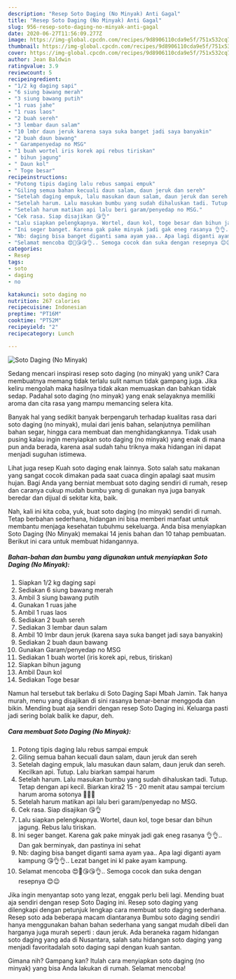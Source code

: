 ```yaml
---
description: "Resep Soto Daging (No Minyak) Anti Gagal"
title: "Resep Soto Daging (No Minyak) Anti Gagal"
slug: 956-resep-soto-daging-no-minyak-anti-gagal
date: 2020-06-27T11:56:09.277Z
image: https://img-global.cpcdn.com/recipes/9d8906110cda9e5f/751x532cq70/soto-daging-no-minyak-foto-resep-utama.jpg
thumbnail: https://img-global.cpcdn.com/recipes/9d8906110cda9e5f/751x532cq70/soto-daging-no-minyak-foto-resep-utama.jpg
cover: https://img-global.cpcdn.com/recipes/9d8906110cda9e5f/751x532cq70/soto-daging-no-minyak-foto-resep-utama.jpg
author: Jean Baldwin
ratingvalue: 3.9
reviewcount: 5
recipeingredient:
- "1/2 kg daging sapi"
- "6 siung bawang merah"
- "3 siung bawang putih"
- "1 ruas jahe"
- "1 ruas laos"
- "2 buah sereh"
- "3 lembar daun salam"
- "10 lmbr daun jeruk karena saya suka banget jadi saya banyakin"
- "2 buah daun bawang"
- " Garampenyedap no MSG"
- "1 buah wortel iris korek api rebus tiriskan"
- " bihun jagung"
- " Daun kol"
- " Toge besar"
recipeinstructions:
- "Potong tipis daging lalu rebus sampai empuk"
- "Giling semua bahan kecuali daun salam, daun jeruk dan sereh"
- "Setelah daging empuk, lalu masukan daun salam, daun jeruk dan sereh. Kecilkan api. Tutup. Lalu biarkan sampai harum"
- "Setelah harum. Lalu masukan bumbu yang sudah dihaluskan tadi. Tutup. Tetap dengan api kecil. Biarkan kira2 15 - 20 menit atau sampai tercium harum aroma sotonya 🤗🤗😘"
- "Setelah harum matikan api lalu beri garam/penyedap no MSG."
- "Cek rasa. Siap disajikan 😘👌"
- "Lalu siapkan pelengkapnya. Wortel, daun kol, toge besar dan bihun jagung. Rebus lalu tiriskan."
- "Ini seger banget. Karena gak pake minyak jadi gak eneg rasanya 👌👌.. Dan gak berminyak, dan pastinya ini sehat"
- "Nb: daging bisa banget diganti sama ayam yaa.. Apa lagi diganti ayam kampung 😘👌👌.. Lezat banget ini kl pake ayam kampung."
- "Selamat mencoba 😍🤗😘😘👌.. Semoga cocok dan suka dengan resepnya 😊😉"
categories:
- Resep
tags:
- soto
- daging
- no

katakunci: soto daging no 
nutrition: 267 calories
recipecuisine: Indonesian
preptime: "PT16M"
cooktime: "PT52M"
recipeyield: "2"
recipecategory: Lunch

---
```



![Soto Daging (No Minyak)](https://img-global.cpcdn.com/recipes/9d8906110cda9e5f/751x532cq70/soto-daging-no-minyak-foto-resep-utama.jpg)

Sedang mencari inspirasi resep soto daging (no minyak) yang unik? Cara membuatnya memang tidak terlalu sulit namun tidak gampang juga. Jika keliru mengolah maka hasilnya tidak akan memuaskan dan bahkan tidak sedap. Padahal soto daging (no minyak) yang enak selayaknya memiliki aroma dan cita rasa yang mampu memancing selera kita.

Banyak hal yang sedikit banyak berpengaruh terhadap kualitas rasa dari soto daging (no minyak), mulai dari jenis bahan, selanjutnya pemilihan bahan segar, hingga cara membuat dan menghidangkannya. Tidak usah pusing kalau ingin menyiapkan soto daging (no minyak) yang enak di mana pun anda berada, karena asal sudah tahu triknya maka hidangan ini dapat menjadi suguhan istimewa.

Lihat juga resep Kuah soto daging enak lainnya. Soto salah satu makanan yang sangat cocok dimakan pada saat cuaca dingin apalagi saat musim hujan. Bagi Anda yang berniat membuat soto daging sendiri di rumah, resep dan caranya cukup mudah bumbu yang di gunakan nya juga banyak beredar dan dijual di sekitar kita, baik.


Nah, kali ini kita coba, yuk, buat soto daging (no minyak) sendiri di rumah. Tetap berbahan sederhana, hidangan ini bisa memberi manfaat untuk membantu menjaga kesehatan tubuhmu sekeluarga. Anda bisa menyiapkan Soto Daging (No Minyak) memakai 14 jenis bahan dan 10 tahap pembuatan. Berikut ini cara untuk membuat hidangannya.

<!--inarticleads1-->

##### Bahan-bahan dan bumbu yang digunakan untuk menyiapkan Soto Daging (No Minyak):

1. Siapkan 1/2 kg daging sapi
1. Sediakan 6 siung bawang merah
1. Ambil 3 siung bawang putih
1. Gunakan 1 ruas jahe
1. Ambil 1 ruas laos
1. Sediakan 2 buah sereh
1. Sediakan 3 lembar daun salam
1. Ambil 10 lmbr daun jeruk (karena saya suka banget jadi saya banyakin)
1. Sediakan 2 buah daun bawang
1. Gunakan  Garam/penyedap no MSG
1. Sediakan 1 buah wortel (iris korek api, rebus, tiriskan)
1. Siapkan  bihun jagung
1. Ambil  Daun kol
1. Sediakan  Toge besar


Namun hal tersebut tak berlaku di Soto Daging Sapi Mbah Jamin. Tak hanya murah, menu yang disajikan di sini rasanya benar-benar menggoda dan bikin. Mending buat aja sendiri dengan resep Soto Daging ini. Keluarga pasti jadi sering bolak balik ke dapur, deh. 

<!--inarticleads2-->

##### Cara membuat Soto Daging (No Minyak):

1. Potong tipis daging lalu rebus sampai empuk
1. Giling semua bahan kecuali daun salam, daun jeruk dan sereh
1. Setelah daging empuk, lalu masukan daun salam, daun jeruk dan sereh. Kecilkan api. Tutup. Lalu biarkan sampai harum
1. Setelah harum. Lalu masukan bumbu yang sudah dihaluskan tadi. Tutup. Tetap dengan api kecil. Biarkan kira2 15 - 20 menit atau sampai tercium harum aroma sotonya 🤗🤗😘
1. Setelah harum matikan api lalu beri garam/penyedap no MSG.
1. Cek rasa. Siap disajikan 😘👌
1. Lalu siapkan pelengkapnya. Wortel, daun kol, toge besar dan bihun jagung. Rebus lalu tiriskan.
1. Ini seger banget. Karena gak pake minyak jadi gak eneg rasanya 👌👌.. Dan gak berminyak, dan pastinya ini sehat
1. Nb: daging bisa banget diganti sama ayam yaa.. Apa lagi diganti ayam kampung 😘👌👌.. Lezat banget ini kl pake ayam kampung.
1. Selamat mencoba 😍🤗😘😘👌.. Semoga cocok dan suka dengan resepnya 😊😉


Jika ingin menyantap soto yang lezat, enggak perlu beli lagi. Mending buat aja sendiri dengan resep Soto Daging ini. Resep soto daging yang dilengkapi dengan petunjuk lengkap cara membuat soto daging sederhana. Resep soto ada beberapa macam diantaranya Bumbu soto daging sendiri hanya menggunakan bahan bahan sederhana yang sangat mudah dibeli dan harganya juga murah seperti : daun jeruk. Ada beraneka ragam hidangan soto daging yang ada di Nusantara, salah satu hidangan soto daging yang menjadi favoritadalah soto daging sapi dengan kuah santan. 

Gimana nih? Gampang kan? Itulah cara menyiapkan soto daging (no minyak) yang bisa Anda lakukan di rumah. Selamat mencoba!
